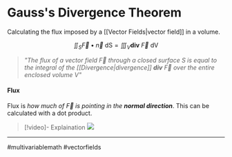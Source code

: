 # Gauss's Divergence Theorem

Calculating the flux imposed by a [[Vector Fields|vector field]] in a volume.

$$\iint_{S} \vec{F} \bullet \vec{n}\ \mathrm{dS} = \iiint_{V} \mathbf{div}\ \vec{F}\ \mathrm{dV}$$
> *"The flux of a vector field $\vec{F}$ through a closed surface $S$ is equal to the integral of the [[Divergence|divergence]] $\mathbf{div}\ \vec{F}$ over the entire enclosed volume $V$"*

#### Flux
Flux is *how much of $\vec{F}$ is pointing in the **normal direction***. This can be calculated with a dot product.


>[!video]- Explaination
>![](https://www.youtube.com/watch?v=TORt20_HjMY)

---
#multivariablemath #vectorfields